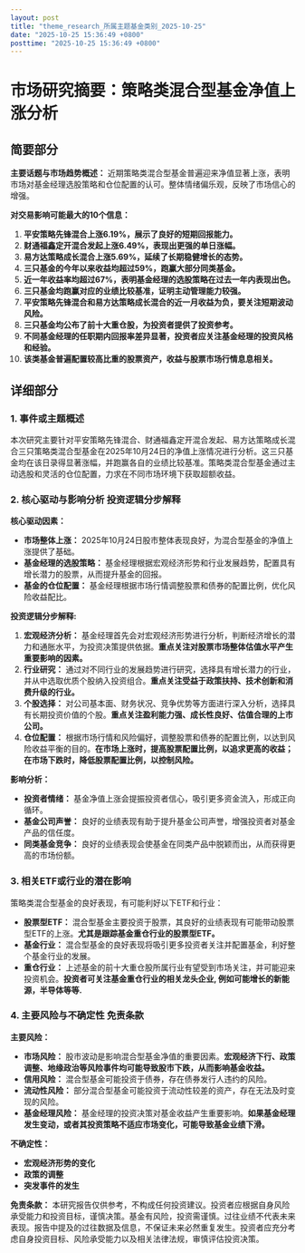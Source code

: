 ```yaml
---
layout: post
title: "theme_research_所属主题基金类别_2025-10-25"
date: "2025-10-25 15:36:49 +0800"
posttime: "2025-10-25 15:36:49 +0800"
---
```


# 市场研究摘要：策略类混合型基金净值上涨分析

## 简要部分

**主要话题与市场趋势概述：** 近期策略类混合型基金普遍迎来净值显著上涨，表明市场对基金经理选股策略和仓位配置的认可。整体情绪偏乐观，反映了市场信心的增强。

**对交易影响可能最大的10个信息：**

1.  **平安策略先锋混合上涨6.19%，展示了良好的短期回报能力。**
2.  **财通福鑫定开混合发起上涨6.49%，表现出更强的单日涨幅。**
3.  **易方达策略成长混合上涨5.69%，延续了长期稳健增长的态势。**
4.  **三只基金的今年以来收益均超过59%，跑赢大部分同类基金。**
5.  **近一年收益率均超过67%，表明基金经理的选股策略在过去一年内表现出色。**
6.  **三只基金均跑赢对应的业绩比较基准，证明主动管理能力较强。**
7.  **平安策略先锋混合和易方达策略成长混合的近一月收益为负，要关注短期波动风险。**
8.  **三只基金均公布了前十大重仓股，为投资者提供了投资参考。**
9.  **不同基金经理的任职期内回报率差异显著，投资者应关注基金经理的投资风格和经验。**
10. **该类基金普遍配置较高比重的股票资产，收益与股票市场行情息息相关。**

## 详细部分

### 1. 事件或主题概述

本次研究主要针对平安策略先锋混合、财通福鑫定开混合发起、易方达策略成长混合三只策略类混合型基金在2025年10月24日的净值上涨情况进行分析。这三只基金均在该日录得显著涨幅，并跑赢各自的业绩比较基准。策略类混合型基金通过主动选股和灵活的仓位配置，力求在不同市场环境下获取超额收益。

### 2. 核心驱动与影响分析 投资逻辑分步解释

**核心驱动因素：**

*   **市场整体上涨：** 2025年10月24日股市整体表现良好，为混合型基金的净值上涨提供了基础。
*   **基金经理的选股策略：** 基金经理根据宏观经济形势和行业发展趋势，配置具有增长潜力的股票，从而提升基金的回报。
*   **基金的仓位配置：** 基金经理根据市场行情调整股票和债券的配置比例，优化风险收益配比。

**投资逻辑分步解释:**

1.  **宏观经济分析：** 基金经理首先会对宏观经济形势进行分析，判断经济增长的潜力和通胀水平，为投资决策提供依据。**重点关注对股票市场整体估值水平产生重要影响的因素。**
2.  **行业研究：** 通过对不同行业的发展趋势进行研究，选择具有增长潜力的行业，并从中选取优质个股纳入投资组合。**重点关注受益于政策扶持、技术创新和消费升级的行业。**
3.  **个股选择：** 对公司基本面、财务状况、竞争优势等方面进行深入分析，选择具有长期投资价值的个股。**重点关注盈利能力强、成长性良好、估值合理的上市公司。**
4.  **仓位配置：** 根据市场行情和风险偏好，调整股票和债券的配置比例，以达到风险收益平衡的目的。**在市场上涨时，提高股票配置比例，以追求更高的收益；在市场下跌时，降低股票配置比例，以控制风险。**

**影响分析：**

*   **投资者情绪：** 基金净值上涨会提振投资者信心，吸引更多资金流入，形成正向循环。
*   **基金公司声誉：** 良好的业绩表现有助于提升基金公司声誉，增强投资者对基金产品的信任度。
*   **同类基金竞争：** 良好的业绩表现会使基金在同类产品中脱颖而出，从而获得更高的市场份额。

### 3. 相关ETF或行业的潜在影响

策略类混合型基金的良好表现，有可能利好以下ETF和行业：

*   **股票型ETF：** 混合型基金主要投资于股票，其良好的业绩表现有可能带动股票型ETF的上涨。**尤其是跟踪基金重仓行业的股票型ETF。**
*   **基金行业：** 混合型基金的良好表现将吸引更多投资者关注并配置基金，利好整个基金行业的发展。
*   **重仓行业：** 上述基金的前十大重仓股所属行业有望受到市场关注，并可能迎来投资机会。**投资者可关注基金重仓行业的相关龙头企业, 例如可能增长的新能源，半导体等等.**

### 4. 主要风险与不确定性 免责条款

**主要风险：**

*   **市场风险：** 股市波动是影响混合型基金净值的重要因素。**宏观经济下行、政策调整、地缘政治等风险事件均可能导致股市下跌，从而影响基金收益。**
*   **信用风险：** 混合型基金可能投资于债券，存在债券发行人违约的风险。
*   **流动性风险：** 部分混合型基金可能投资于流动性较差的资产，存在无法及时变现的风险。
*   **基金经理风险：** 基金经理的投资决策对基金收益产生重要影响。**如果基金经理发生变动，或者其投资策略不适应市场变化，可能导致基金业绩下滑。**

**不确定性：**

*   **宏观经济形势的变化**
*   **政策的调整**
*   **突发事件的发生**

**免责条款：** 本研究报告仅供参考，不构成任何投资建议。投资者应根据自身风险承受能力和投资目标，谨慎决策。基金有风险，投资需谨慎。过往业绩不代表未来表现。报告中提及的过往数据及信息，不保证未来必然重复发生。投资者应充分考虑自身投资目标、风险承受能力以及相关法律法规，审慎评估投资决策。
